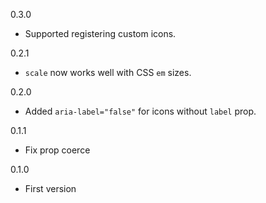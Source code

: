 0.3.0
* Supported registering custom icons.

0.2.1
* `scale` now works well with CSS `em` sizes.

0.2.0
* Added `aria-label="false"` for icons without `label` prop.

0.1.1
* Fix prop coerce

0.1.0
* First version
